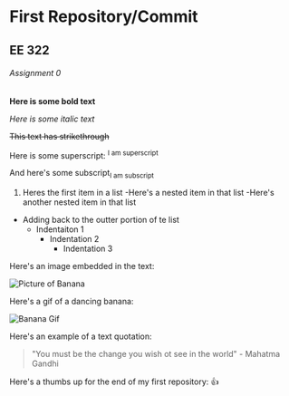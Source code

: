 # First Repository/Commit
## EE 322
###### Assignment 0

**Here is some bold text**

*Here is some italic text*

~~This text has strikethrough~~

Here is some superscript: <sup>I am superscript<sup> 

And here's some subscript<sub>I am subscript<sub>

1. Heres the first item in a list
  -Here's a nested item in that list
    -Here's another nested item in that list
  - Adding back to the outter portion of te list 
    - Indentaiton 1
      - Indentation 2
        - Indentation 3

Here's an image embedded in the text:

![Picture of Banana](https://images.immediate.co.uk/production/volatile/sites/30/2017/01/Bananas-218094b-scaled.jpg)
    
Here's a gif of a dancing banana:

![Banana Gif](https://media.tenor.com/UTfN6nIPrlYAAAAM/banana-dance.gif)
    
  
Here's an example of a text quotation:
  
  >"You must be the change you wish ot see in the world" - Mahatma Gandhi
  
  
  
  
Here's a thumbs up for the end of my first repository: :+1:

